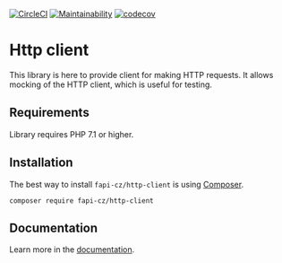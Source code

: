 [![CircleCI](https://circleci.com/gh/fapi-cz/http-client.svg?style=shield)](https://circleci.com/gh/fapi-cz/http-client)
[![Maintainability](https://api.codeclimate.com/v1/badges/b3f418c5e268f28b35b7/maintainability)](https://codeclimate.com/github/fapi-cz/http-client/maintainability)
[![codecov](https://codecov.io/gh/fapi-cz/http-client/branch/master/graph/badge.svg)](https://codecov.io/gh/fapi-cz/http-client)

# Http client
This library is here to provide client for making HTTP requests. 
It allows mocking of the HTTP client, which is useful for testing.

## Requirements
Library requires PHP 7.1 or higher.

## Installation
The best way to install `fapi-cz/http-client` is using [Composer](http://getcomposer.org/).

```
composer require fapi-cz/http-client
```

## Documentation
Learn more in the [documentation](docs/en/index.md).
